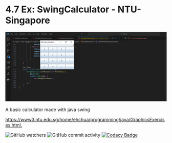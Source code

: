 # 4.7  Ex: SwingCalculator - NTU-Singapore

![My Image](photo.png)

A basic calculator made with java swing 

<https://www3.ntu.edu.sg/home/ehchua/programming/java/GraphicsExercises.html.>

![GitHub watchers](https://img.shields.io/github/watchers/karlhanso/SwingCalculator)
![GitHub commit activity](https://img.shields.io/github/commit-activity/m/karlhanso/SwingCalculator)
[![Codacy Badge](https://app.codacy.com/project/badge/Grade/cade7ee91e364ac3b420d07b1ce2e0e4)](https://app.codacy.com/gh/karlhanso/SwingCalculator/dashboard?utm_source=gh&utm_medium=referral&utm_content=&utm_campaign=Badge_grade)
